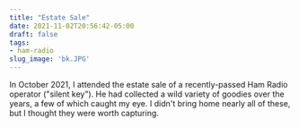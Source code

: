 ```yaml
---
title: "Estate Sale"
date: 2021-11-02T20:56:42-05:00
draft: false
tags: 
- ham-radio
slug_image: 'bk.JPG'
---
```

In October 2021, I attended the estate sale of a recently-passed Ham Radio operator ("silent key"). He had collected a wild variety of goodies over the years, a few of which caught my eye. I didn't bring home nearly all of these, but I thought they were worth capturing.

